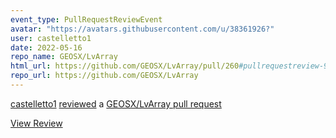```yaml
---
event_type: PullRequestReviewEvent
avatar: "https://avatars.githubusercontent.com/u/38361926?"
user: castelletto1
date: 2022-05-16
repo_name: GEOSX/LvArray
html_url: https://github.com/GEOSX/LvArray/pull/260#pullrequestreview-973498801
repo_url: https://github.com/GEOSX/LvArray
---
```


<a href='https://github.com/castelletto1' target='_blank'>castelletto1</a> <a href='https://github.com/GEOSX/LvArray/pull/260#pullrequestreview-973498801' target='_blank'>reviewed</a> a <a href='https://github.com/GEOSX/LvArray/pull/260' target='_blank'>GEOSX/LvArray pull request</a>

<small></small>

<a href='https://github.com/GEOSX/LvArray/pull/260#pullrequestreview-973498801' target='_blank'>View Review</a>